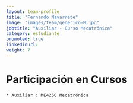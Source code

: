 ```yaml
---
layout: team-profile
title: "Fernando Navarrete"
image: "images/team/generico-M.jpg"
jobtitle: "Auxiliar - Curso Mecatrónica"
category: estudiante
promoted: true
linkedinurl: 
weight: 7
---
```


<!--more-->

# Participación en Cursos

    * Auxiliar : ME4250 Mecatrónica
    
